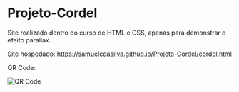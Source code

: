 # Projeto-Cordel
Site realizado dentro do curso de HTML e CSS, apenas para demonstrar o efeito parallax.

Site hospedado: https://samuelcdasilva.github.io/Projeto-Cordel/cordel.html

QR Code:

![QR Code](https://user-images.githubusercontent.com/91702874/148650970-c0d7098c-f2d7-4307-88b9-aa058fe11545.png)

